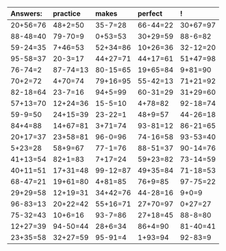 | Answers: | practice | makes | perfect | ! |
| :--- | :--- | :--- | :--- | :--- |
| 20+56=76 | 48+2=50 | 35-7=28 | 66-44=22 | 30+67=97 | 
| 88-48=40 | 79-70=9 | 0+53=53 | 30+29=59 | 88-6=82 | 
| 59-24=35 | 7+46=53 | 52+34=86 | 10+26=36 | 32-12=20 | 
| 95-58=37 | 20-3=17 | 44+27=71 | 44+17=61 | 51+47=98 | 
| 76-74=2 | 87-74=13 | 80-15=65 | 19+65=84 | 9+81=90 | 
| 70+2=72 | 4+70=74 | 79+16=95 | 55-42=13 | 71+21=92 | 
| 82-18=64 | 23-7=16 | 94+5=99 | 60-31=29 | 31+29=60 | 
| 57+13=70 | 12+24=36 | 15-5=10 | 4+78=82 | 92-18=74 | 
| 59-9=50 | 24+15=39 | 23-22=1 | 48+9=57 | 44-26=18 | 
| 84+4=88 | 14+67=81 | 3+71=74 | 93-81=12 | 86-21=65 | 
| 20+17=37 | 23+58=81 | 96-0=96 | 74-16=58 | 93-53=40 | 
| 5+23=28 | 58+9=67 | 77-1=76 | 88-51=37 | 90-14=76 | 
| 41+13=54 | 82+1=83 | 7+17=24 | 59+23=82 | 73-14=59 | 
| 40+11=51 | 17+31=48 | 99-12=87 | 49+35=84 | 71-18=53 | 
| 68-47=21 | 19+61=80 | 4+81=85 | 76+9=85 | 97-75=22 | 
| 29+29=58 | 12+19=31 | 34+42=76 | 44-28=16 | 9+0=9 | 
| 96-83=13 | 20+22=42 | 55+16=71 | 27+70=97 | 0+27=27 | 
| 75-32=43 | 10+6=16 | 93-7=86 | 27+18=45 | 88-8=80 | 
| 12+27=39 | 94-50=44 | 28+6=34 | 86+4=90 | 81-40=41 | 
| 23+35=58 | 32+27=59 | 95-91=4 | 1+93=94 | 92-83=9 | 
